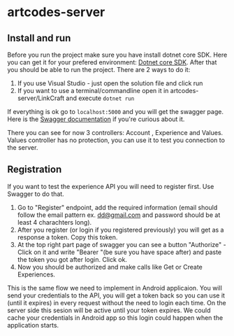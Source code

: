 # artcodes-server

## Install and run
Before you run the project make sure you have install dotnet core SDK. Here you can get it for your prefered environment: [Dotnet core SDK](https://www.microsoft.com/net/download?initial-os=windows). After that you should be able to run the project. There are 2 ways to do it:

1. If you use Visual Studio - just open the solution file and click run
2. If you want to use a terminal/commandline open it in artcodes-server/LinkCraft and execute `dotnet run`

If everything is ok go to `localhost:5000` and you will get the swagger page. Here is the [Swagger documentation](https://swagger.io/tools/swagger-ui/) if you're curious about it.

There you can see for now 3 controllers: Account , Experience  and Values. Values controller has no protection, you can use it to test you connection to the server.

## Registration
If you want to test the experience API you will need to register first. Use Swagger to do that.

1. Go to "Register" endpoint, add the required information (email should follow the email pattern ex. dd@gmail.com and password should be at least 4 charachters long).
2. After you register (or login if you registered previously) you will get as a response a token. Copy this token.
3. At the top right part page of swagger you can see a button "Authorize" - Click on it and write "Bearer  "(be sure you have space after) and paste the token you got after login. Click ok. 
4. Now you should be authorized and make calls like Get or Create Experiences. 

This is the same flow we need to implement in Android applicaion. You will send your credentials to the API, you will get a token back so you can use it (until it expires) in every request without the need to login each time. On the server side this sesion will be active until your token expires. We could cache your credentials in Android app so this login could happen when the application starts. 


